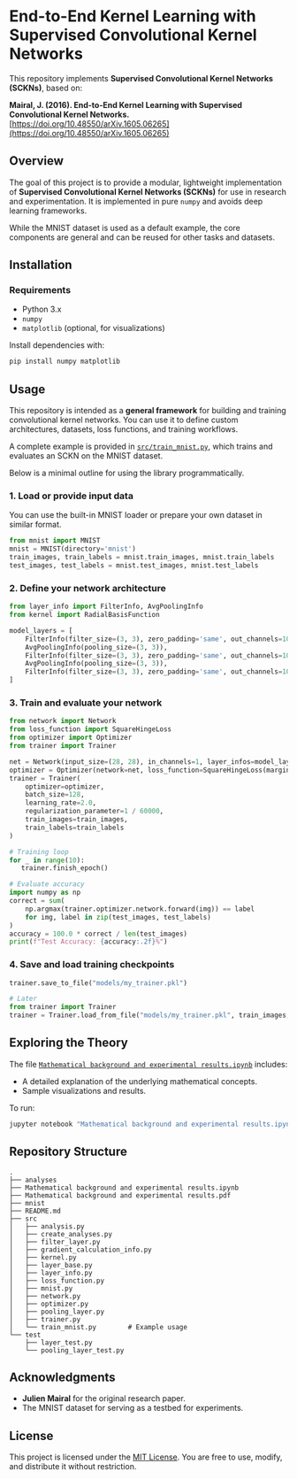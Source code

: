 # End-to-End Kernel Learning with Supervised Convolutional Kernel Networks

This repository implements **Supervised Convolutional Kernel Networks (SCKNs)**, based on:

**Mairal, J. (2016). End-to-End Kernel Learning with Supervised Convolutional Kernel Networks.**  
[https://doi.org/10.48550/arXiv.1605.06265](https://doi.org/10.48550/arXiv.1605.06265)

## Overview

The goal of this project is to provide a modular, lightweight implementation of **Supervised Convolutional Kernel Networks (SCKNs)** for use in research and experimentation. It is implemented in pure `numpy` and avoids deep learning frameworks.

While the MNIST dataset is used as a default example, the core components are general and can be reused for other tasks and datasets.

## Installation

### Requirements

- Python 3.x
- `numpy`
- `matplotlib` (optional, for visualizations)

Install dependencies with:

```sh
pip install numpy matplotlib
````

## Usage

This repository is intended as a **general framework** for building and training convolutional kernel networks. You can use it to define custom architectures, datasets, loss functions, and training workflows.

A complete example is provided in [`src/train_mnist.py`](src/train_mnist.py), which trains and evaluates an SCKN on the MNIST dataset.

Below is a minimal outline for using the library programmatically.

### 1. Load or provide input data

You can use the built-in MNIST loader or prepare your own dataset in similar format.

```python
from mnist import MNIST
mnist = MNIST(directory='mnist')
train_images, train_labels = mnist.train_images, mnist.train_labels
test_images, test_labels = mnist.test_images, mnist.test_labels
```

### 2. Define your network architecture

```python
from layer_info import FilterInfo, AvgPoolingInfo
from kernel import RadialBasisFunction

model_layers = [
    FilterInfo(filter_size=(3, 3), zero_padding='same', out_channels=10, dp_kernel=RadialBasisFunction(alpha=4)),
    AvgPoolingInfo(pooling_size=(3, 3)),
    FilterInfo(filter_size=(3, 3), zero_padding='same', out_channels=10, dp_kernel=RadialBasisFunction(alpha=4)),
    AvgPoolingInfo(pooling_size=(3, 3)),
    FilterInfo(filter_size=(3, 3), zero_padding='same', out_channels=10, dp_kernel=RadialBasisFunction(alpha=4)),
]
```

### 3. Train and evaluate your network

```python
from network import Network
from loss_function import SquareHingeLoss
from optimizer import Optimizer
from trainer import Trainer

net = Network(input_size=(28, 28), in_channels=1, layer_infos=model_layers, output_nodes=10)
optimizer = Optimizer(network=net, loss_function=SquareHingeLoss(margin=0.2))
trainer = Trainer(
    optimizer=optimizer,
    batch_size=128,
    learning_rate=2.0,
    regularization_parameter=1 / 60000,
    train_images=train_images,
    train_labels=train_labels
)

# Training loop
for _ in range(10):
   trainer.finish_epoch()

# Evaluate accuracy
import numpy as np
correct = sum(
    np.argmax(trainer.optimizer.network.forward(img)) == label
    for img, label in zip(test_images, test_labels)
)
accuracy = 100.0 * correct / len(test_images)
print(f"Test Accuracy: {accuracy:.2f}%")
```

### 4. Save and load training checkpoints

```python
trainer.save_to_file("models/my_trainer.pkl")

# Later
from trainer import Trainer
trainer = Trainer.load_from_file("models/my_trainer.pkl", train_images, train_labels)
```

## Exploring the Theory

The file [`Mathematical background and experimental results.ipynb`](./Mathematical%20background%20and%20experimental%20results.ipynb) includes:

* A detailed explanation of the underlying mathematical concepts.
* Sample visualizations and results.

To run:

```sh
jupyter notebook "Mathematical background and experimental results.ipynb"
```

## Repository Structure

```
.
├── analyses
├── Mathematical background and experimental results.ipynb
├── Mathematical background and experimental results.pdf
├── mnist
├── README.md
├── src
│   ├── analysis.py
│   ├── create_analyses.py
│   ├── filter_layer.py
│   ├── gradient_calculation_info.py
│   ├── kernel.py
│   ├── layer_base.py
│   ├── layer_info.py
│   ├── loss_function.py
│   ├── mnist.py
│   ├── network.py
│   ├── optimizer.py
│   ├── pooling_layer.py
│   ├── trainer.py
│   └── train_mnist.py        # Example usage
└── test
    ├── layer_test.py
    └── pooling_layer_test.py
```

## Acknowledgments

* **Julien Mairal** for the original research paper.
* The MNIST dataset for serving as a testbed for experiments.


## License

This project is licensed under the [MIT License](LICENSE). You are free to use, modify, and distribute it without restriction.